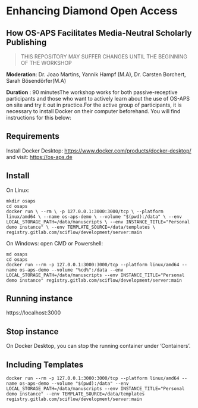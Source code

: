 # Enhancing Diamond Open Access
## How OS-APS Facilitates Media-Neutral Scholarly Publishing

> THIS REPOSITORY MAY SUFFER CHANGES UNTIL THE BEGINNING OF THE WORKSHOP

**Moderation**: Dr. Joao Martins, Yannik Hampf (M.A),  Dr. Carsten Borchert, Sarah Bösendörfer(M.A)

**Duration** : 90 minutesThe workshop works for both passive-receptive participants and those who want to actively learn about the use of OS-APS on site and try it out in practice.For the active group of participants, it is necessary to install Docker on their computer beforehand. You will find instructions for this below:

## Requirements

Install Docker Desktop: https://www.docker.com/products/docker-desktop/ and visit: https://os-aps.de

## Install

On Linux:

```
mkdir osaps
cd osaps
docker run \ --rm \ -p 127.0.0.1:3000:3000/tcp \ --platform linux/amd64 \ --name os-aps-demo \ --volume "$(pwd):/data" \ --env LOCAL_STORAGE_PATH=/data/manuscripts \ --env INSTANCE_TITLE="Personal demo instance" \ --env TEMPLATE_SOURCE=/data/templates \        registry.gitlab.com/sciflow/development/server:main
```

On Windows: open CMD or Powershell:
```
md osaps
cd osaps
docker run --rm -p 127.0.0.1:3000:3000/tcp --platform linux/amd64 --name os-aps-demo --volume "%cd%":/data --env LOCAL_STORAGE_PATH=/data/manuscripts --env INSTANCE_TITLE="Personal demo instance" registry.gitlab.com/sciflow/development/server:main
```
## Running instance

https://localhost:3000

## Stop instance

On Docker Desktop, you can stop the running container under ‘Containers’.

## Including Templates

```
docker run --rm -p 127.0.0.1:3000:3000/tcp --platform linux/amd64 --name os-aps-demo --volume "$(pwd):/data" --env LOCAL_STORAGE_PATH=/data/manuscripts --env INSTANCE_TITLE="Personal demo instance" --env TEMPLATE_SOURCE=/data/templates registry.gitlab.com/sciflow/development/server:main
```